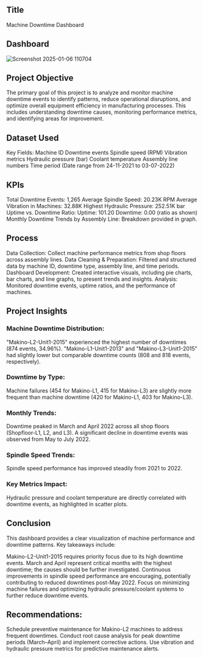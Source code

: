 ## Title
Machine Downtime Dashboard

## Dashboard
![Screenshot 2025-01-06 110704](https://github.com/user-attachments/assets/d00dab03-0564-4af0-8f99-a5f65f6e7740)


## Project Objective
The primary goal of this project is to analyze and monitor machine downtime events to identify patterns, reduce operational disruptions, and optimize overall equipment efficiency in manufacturing processes. This includes understanding downtime causes, monitoring performance metrics, and identifying areas for improvement.

## Dataset Used
Key Fields:
Machine ID
Downtime events
Spindle speed (RPM)
Vibration metrics
Hydraulic pressure (bar)
Coolant temperature
Assembly line numbers
Time period (Date range from 24-11-2021 to 03-07-2022)

## KPIs
Total Downtime Events: 1,265
Average Spindle Speed: 20.23K RPM
Average Vibration in Machines: 32.88K
Highest Hydraulic Pressure: 252.51K bar
Uptime vs. Downtime Ratio:
Uptime: 101.20
Downtime: 0.00 (ratio as shown)
Monthly Downtime Trends by Assembly Line: Breakdown provided in graph.

## Process
Data Collection: Collect machine performance metrics from shop floors across assembly lines.
Data Cleaning & Preparation: Filtered and structured data by machine ID, downtime type, assembly line, and time periods.
Dashboard Development: Created interactive visuals, including pie charts, bar charts, and line graphs, to present trends and insights.
Analysis: Monitored downtime events, uptime ratios, and the performance of machines.

## Project Insights
### Machine Downtime Distribution:

"Makino-L2-Unit1-2015" experienced the highest number of downtimes (874 events, 34.96%).
"Makino-L1-Unit1-2013" and "Makino-L3-Unit1-2015" had slightly lower but comparable downtime counts (808 and 818 events, respectively).

### Downtime by Type:

Machine failures (454 for Makino-L1, 415 for Makino-L3) are slightly more frequent than machine downtime (420 for Makino-L1, 403 for Makino-L3).

### Monthly Trends:
Downtime peaked in March and April 2022 across all shop floors (Shopfloor-L1, L2, and L3).
A significant decline in downtime events was observed from May to July 2022.

### Spindle Speed Trends:
Spindle speed performance has improved steadily from 2021 to 2022.

### Key Metrics Impact:
Hydraulic pressure and coolant temperature are directly correlated with downtime events, as highlighted in scatter plots.

## Conclusion

This dashboard provides a clear visualization of machine performance and downtime patterns. Key takeaways include:

Makino-L2-Unit1-2015 requires priority focus due to its high downtime events.
March and April represent critical months with the highest downtime; the causes should be further investigated.
Continuous improvements in spindle speed performance are encouraging, potentially contributing to reduced downtimes post-May 2022.
Focus on minimizing machine failures and optimizing hydraulic pressure/coolant systems to further reduce downtime events.

## Recommendations:
Schedule preventive maintenance for Makino-L2 machines to address frequent downtimes.
Conduct root cause analysis for peak downtime periods (March–April) and implement corrective actions.
Use vibration and hydraulic pressure metrics for predictive maintenance alerts.
